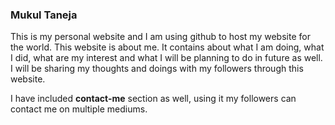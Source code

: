 
### Mukul Taneja

This is my personal website and I am using github to host my website for the world. This website is about me. It contains about what I am doing, what I did, what are my interest and what I will be planning to do in future as well. I will be sharing my thoughts and doings with my followers through this website. 

I have included **contact-me** section as well, using it my followers can contact me on multiple mediums.
